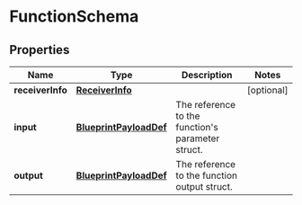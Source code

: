 

# FunctionSchema


## Properties

| Name | Type | Description | Notes |
|------------ | ------------- | ------------- | -------------|
|**receiverInfo** | [**ReceiverInfo**](ReceiverInfo.md) |  |  [optional] |
|**input** | [**BlueprintPayloadDef**](BlueprintPayloadDef.md) | The reference to the function&#39;s parameter struct.  |  |
|**output** | [**BlueprintPayloadDef**](BlueprintPayloadDef.md) | The reference to the function output struct.  |  |



